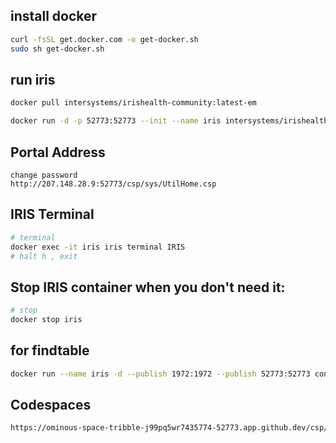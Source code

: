 ## install docker
```sh
curl -fsSL get.docker.com -o get-docker.sh
sudo sh get-docker.sh
```

## run iris
```sh
docker pull intersystems/irishealth-community:latest-em

docker run -d -p 52773:52773 --init --name iris intersystems/irishealth-community:latest-em
```

## Portal Address
```
change password
http://207.148.28.9:52773/csp/sys/UtilHome.csp
```

## IRIS Terminal
```sh
# terminal
docker exec -it iris iris terminal IRIS
# halt h , exit
```

## Stop IRIS container when you don't need it:
```sh
# stop
docker stop iris
```

## for findtable
```sh
docker run --name iris -d --publish 1972:1972 --publish 52773:52773 containers.intersystems.com/intersystems/iris-community:2022.1.0.209.0 --check-caps false
```

## Codespaces
```sh
https://ominous-space-tribble-j99pq5wr7435774-52773.app.github.dev/csp/sys/UtilHome.csp
```

